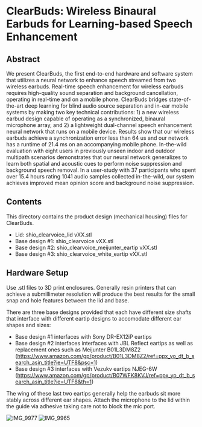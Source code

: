 # ClearBuds: Wireless Binaural Earbuds for Learning-based Speech Enhancement
## Abstract
We present ClearBuds, the first end-to-end hardware and software system that utilizes a neural network to enhance speech streamed from two wireless earbuds. Real-time speech enhancement for wireless earbuds requires high-quality sound separation and background cancellation, operating in real-time and on a mobile phone. ClearBuds bridges state-of-the-art deep learning for blind audio source separation and in-ear mobile systems by making two key technical contributions: 1) a new wireless earbud design capable of operating as a synchronized, binaural microphone array, and 2) a lightweight dual-channel speech enhancement neural network that runs on a mobile device. Results show that our wireless earbuds achieve a synchronization error less than 64 us and our network has a runtime of 21.4 ms on an accompanying mobile phone. In-the-wild evaluation with eight users in previously unseen indoor and outdoor multipath scenarios demonstrates that our neural network generalizes to learn both spatial and acoustic cues to perform noise suppression and background speech removal. In a user-study with 37 participants who spent over 15.4 hours rating 1041 audio samples collected in-the-wild, our system achieves improved mean opinion score and background noise suppression.

## Contents
This directory contains the product design (mechanical housing) files for ClearBuds. 

- Lid: shio_clearvoice_lid vXX.stl
- Base design #1: shio_clearvoice vXX.stl
- Base design #2: shio_clearvoice_meijunter_eartip vXX.stl
- Base design #3: shio_clearvoice_white_eartip vXX.stl

## Hardware Setup
Use .stl files to 3D print enclosures. Generally resin printers that can achieve a submillimeter resolution will produce the best results for the small snap and hole features between the lid and base.

There are three base designs provided that each have different size shafts that interface with different eartip designs to accomodate different ear shapes and sizes:
- Base design #1 interfaces with Sony DR-EX12iP eartips
- Base design #2 interfaces interfaces with JBL Reflect eartips as well as replacement ones such as Meijunter B01L3DM8Z2 (https://www.amazon.com/gp/product/B01L3DM8Z2/ref=ppx_yo_dt_b_search_asin_title?ie=UTF8&psc=1)
- Base design #3 interfaces with Vezukv eartips NJEG-6W (https://www.amazon.com/gp/product/B07WFK8KVJ/ref=ppx_yo_dt_b_search_asin_title?ie=UTF8&th=1)

The wing of these last two eartips generally help the earbuds sit more stably across different ear shapes. Attach the microphone to the lid within the guide via adhesive taking care not to block the mic port.

![IMG_9977](https://user-images.githubusercontent.com/5505118/166154938-29a11562-11ab-4699-abfc-8ab8d0425daa.jpeg)
![IMG_9965](https://user-images.githubusercontent.com/5505118/166156003-ea1f2631-2ed0-4d6e-888e-f0e5f611d872.jpeg)

